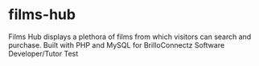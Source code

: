 # films-hub
Films Hub displays a plethora of films from which visitors can search and purchase. Built with PHP and MySQL for BrilloConnectz Software Developer/Tutor Test
